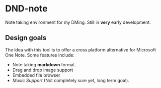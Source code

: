 # DND-note
Note taking environment for my DMing. Still in __very__ early development.

## Design goals
The idea with this tool is to offer a cross platform alternative for Microsoft One Note. Some features include:
- Note taking __markdown__ format.
- Drag and drop image support
- Embedded file browser
- _Music Support_ (Not completely sure yet, long term goal).
